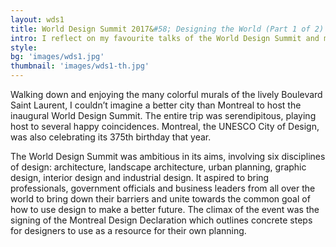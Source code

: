 ```yaml
---
layout: wds1
title: World Design Summit 2017&#58; Designing the World (Part 1 of 2)
intro: I reflect on my favourite talks of the World Design Summit and my reflections about the philosophy of design as framed by Henk Oosterling’s Dasein as Design. What is the use of design today?
style: 
bg: 'images/wds1.jpg'
thumbnail: 'images/wds1-th.jpg'
---
```


Walking down and enjoying the many colorful murals of the lively Boulevard Saint Laurent, I couldn’t imagine a better city than Montreal to host the inaugural World Design Summit. The entire trip was serendipitous, playing host to several happy coincidences. Montreal, the UNESCO City of Design, was also celebrating its 375th birthday that year.

The World Design Summit was ambitious in its aims, involving six disciplines of design: architecture, landscape architecture, urban planning, graphic design, interior design and industrial design. It aspired to bring professionals, government officials and business leaders from all over the world to bring down their barriers and unite towards the common goal of how to use design to make a better future. The climax of the event was the signing of the Montreal Design Declaration which outlines concrete steps for designers to use as a resource for their own planning. 
